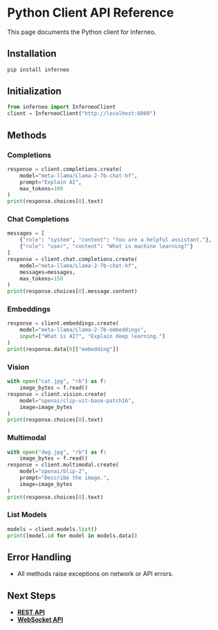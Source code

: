 # Python Client API Reference

This page documents the Python client for Inferneo.

## Installation

```bash
pip install inferneo
```

## Initialization

```python
from inferneo import InferneoClient
client = InferneoClient("http://localhost:8000")
```

## Methods

### Completions

```python
response = client.completions.create(
    model="meta-llama/Llama-2-7b-chat-hf",
    prompt="Explain AI",
    max_tokens=100
)
print(response.choices[0].text)
```

### Chat Completions

```python
messages = [
    {"role": "system", "content": "You are a helpful assistant."},
    {"role": "user", "content": "What is machine learning?"}
]
response = client.chat.completions.create(
    model="meta-llama/Llama-2-7b-chat-hf",
    messages=messages,
    max_tokens=150
)
print(response.choices[0].message.content)
```

### Embeddings

```python
response = client.embeddings.create(
    model="meta-llama/Llama-2-7b-embeddings",
    input=["What is AI?", "Explain deep learning."]
)
print(response.data[0]["embedding"])
```

### Vision

```python
with open("cat.jpg", "rb") as f:
    image_bytes = f.read()
response = client.vision.create(
    model="openai/clip-vit-base-patch16",
    image=image_bytes
)
print(response.choices[0].text)
```

### Multimodal

```python
with open("dog.jpg", "rb") as f:
    image_bytes = f.read()
response = client.multimodal.create(
    model="openai/blip-2",
    prompt="Describe the image.",
    image=image_bytes
)
print(response.choices[0].text)
```

### List Models

```python
models = client.models.list()
print([model.id for model in models.data])
```

## Error Handling

- All methods raise exceptions on network or API errors.

## Next Steps
- **[REST API](rest-api.md)**
- **[WebSocket API](websocket-api.md)** 